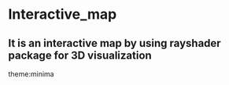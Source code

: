 # Interactive_map
## It is an interactive map by using rayshader package for 3D visualization


theme:minima
